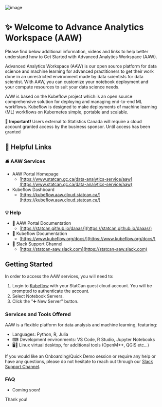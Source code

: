 ![image](https://user-images.githubusercontent.com/8212170/153892366-0b44876f-a69e-41ac-9dc7-bfcd2de56977.png)

# ✨ Welcome to Advance Analytics Workspace (AAW)

Please find below additional information, videos and links to help better understand how to Get Started with Advanced Analytics Workspace (AAW). 

Advanced Analytics Workspace (AAW) is our open source platform for data science and machine learning for advanced practitioners to get their work done in an unrestricted environment made by data scientists for data scientist. With AAW, you can customize your notebook deployment and your compute resources to suit your data science needs.

AAW is based on the Kubeflow project which is an open source comprehensive solution for deploying and managing end-to-end ML workflows. Kubeflow is designed to make deployments of machine learning (ML) workflows on Kubernetes simple, portable and scalable.

🔔 **Important!** Users external to Statistics Canada will require a cloud account granted access by the business sponsor. Until access has been granted

## 🔗 Helpful Links

### 🛎️ AAW Services

- AAW Portal Homepage
  - [https://www.statcan.gc.ca/data-analytics-service/aaw](https://www.statcan.gc.ca/data-analytics-service/aaw)
- Kubeflow Dashboard
  - [https://kubeflow.aaw.cloud.statcan.ca/](https://kubeflow.aaw.cloud.statcan.ca/) 

### 💡 Help

- 📗 AAW Portal Documentation
  - [https://statcan.github.io/daaas/](https://statcan.github.io/daaas/)
- 📘 Kubeflow Documentation
  - [https://www.kubeflow.org/docs/](https://www.kubeflow.org/docs/)  
- 🤝 Slack Support Channel
  - [https://statcan-aaw.slack.com](https://statcan-aaw.slack.com)

## Getting Started

In order to access the AAW services, you will need to:

1. Login to [Kubeflow](https://kubeflow.aaw.cloud.statcan.ca/) with your StatCan guest cloud account. You will be prompted to authenticate the account.
2. Select Notebook Servers.
3. Click the "➕ New Server" button.

### Services and Tools Offered

AAW is a flexible platform for data analysis and machine learning, featuring:

  - Languages: Python, R, Julia
  - ⌨ Development environments: VS Code, R Studio, Jupyter Notebooks
  - 🖥️🐧 Linux virtual desktop, for additional tools (OpenM++, QGIS etc...)

If you would like an Onboarding/Quick Demo session or require any help or have any questions, please do not hesitate to reach out through our [Slack Support Channel](https://statcan-aaw.slack.com).

### FAQ

- Coming soon!

Thank you! 
